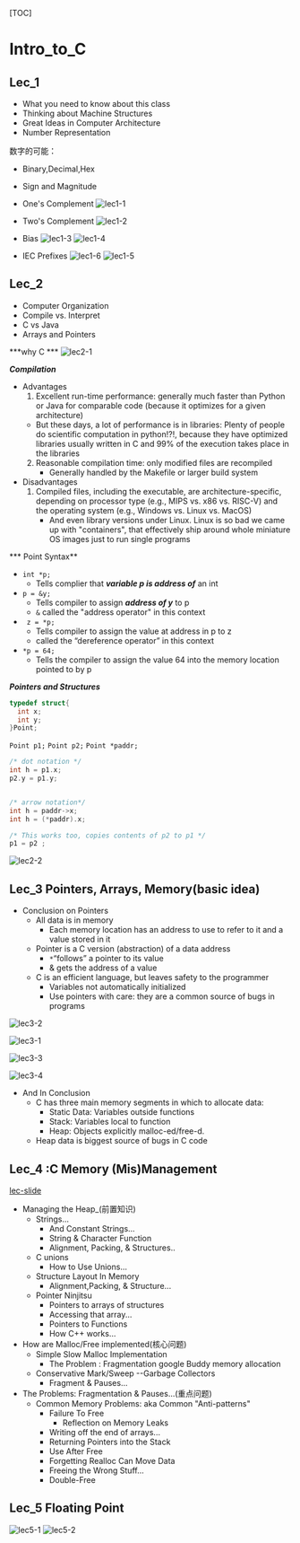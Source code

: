 [TOC]
# Intro_to_C

## Lec_1
* What you need to know about this class  
* Thinking about Machine Structures 
* Great Ideas in Computer Architecture 
* Number Representation

数字的可能：
  * Binary,Decimal,Hex
  * Sign and Magnitude
  * One's Complement
![lec1-1](../picture/Lec1_1.png)
  * Two's Complement
![lec1-2](../picture/Lec1_2.png)
  * Bias 
![lec1-3](../picture/Lec1_3.png)
![lec1-4](../picture/Lec1_4.png)

  * IEC Prefixes
![lec1-6](../picture/Lec1_6.png)
![lec1-5](../picture/Lec1_5.png)


## Lec_2
* Computer Organization
* Compile vs. Interpret
* C vs Java
* Arrays and Pointers

***why C ***
![lec2-1](../picture/Lec2_1.png)

***Compilation***

  * Advantages
    1. Excellent run-time performance: generally much faster than Python or Java for comparable code (because it optimizes for a given architecture)
      * But these days, a lot of performance is in libraries: Plenty of people do scientific computation in python!?!, because they have optimized libraries usually written in C and 99% of the execution takes place in the libraries
    2. Reasonable compilation time: only modified files are recompiled 
        * Generally handled by the Makefile or larger build system
  * Disadvantages
    1. Compiled files, including the executable, are architecture-specific, depending on processor type (e.g., MIPS vs. x86 vs. RISC-V) and the operating system (e.g., Windows vs. Linux vs. MacOS)
        * And even library versions under Linux.  Linux is so bad we came up with "containers", that effectively ship around whole miniature OS images just to run single programs


*** Point Syntax**
* `int *p;`
  * Tells complier that ***variable p is address of*** an int
* `p = &y;`
  * Tells compiler to assign ***address of y*** to p
  * `&` called the "address operator" in this context
* ` z = *p;`
  * Tells compiler to assign the value at address in p to z 
  * called the “dereference operator” in this context 
* `*p = 64; `
  *  Tells the compiler to assign the value 64 into the memory location pointed to by p

***Pointers and Structures***
```c
typedef struct{
  int x;
  int y;
}Point;
```
`Point p1;`
`Point p2;`
`Point *paddr;`
```c
/* dot notation */
int h = p1.x;
p2.y = p1.y;


/* arrow notation*/
int h = paddr->x;
int h = (*paddr).x;

/* This works too, copies contents of p2 to p1 */
p1 = p2 ;
```

![lec2-2](../picture/Lec2_2.png)

## Lec_3 Pointers, Arrays, Memory(basic idea)

* Conclusion on Pointers
  * All data is in memory 
    * Each memory location has an address to use to refer to it and a value stored in it 
  * Pointer is a C version (abstraction) of a data address 
    * `*`“follows” a pointer to its value 
    * &  gets the address of a value 
  * C is an efficient language, but leaves safety to the programmer 
    * Variables not automatically initialized 
    * Use pointers with care: they are a common source of bugs in programs

![lec3-2](../picture/Lec3_2.png)

![lec3-1](../picture/Lec3_1.png)

![lec3-3](../picture/Lec3_3.png)

![lec3-4](../picture/Lec3_4.png)
* And In Conclusion
  * C has three main memory segments in which to allocate data: 
    * Static Data: Variables outside functions
    * Stack: Variables local to function 
    * Heap:  Objects explicitly malloc-ed/free-d. 
  * Heap data is biggest source of bugs in C code


## Lec_4 :C Memory (Mis)Management
[lec-slide](../slide/lec04.pdf)
* Managing the Heap_(前置知识)
  * Strings...
    * And Constant Strings...
    * String & Character Function
    * Alignment, Packing, & Structures..
  * C unions
    * How to Use Unions...
  * Structure Layout In Memory
    * Alignment,Packing, & Structure...
  * Pointer Ninjitsu
    * Pointers to arrays of structures
    * Accessing that array...
    * Pointers to Functions
    * How C++ works...
* How are Malloc/Free implemented(核心问题)
  * Simple Slow Malloc Implementation
    * The Problem : Fragmentation
google Buddy memory allocation
  * Conservative Mark/Sweep --Garbage Collectors
    * Fragment & Pauses...
* The Problems: Fragmentation & Pauses...(重点问题)
  * Common Memory Problems: aka Common "Anti-patterns"
    * Failure To Free
      * Reflection on Memory Leaks
    * Writing off the end of arrays...
    * Returning Pointers into the Stack
    * Use After Free
    * Forgetting Realloc Can Move Data
    * Freeing the Wrong Stuff...
    * Double-Free


  
## Lec_5 Floating Point
![lec5-1](../picture/Lec5_1.png)
![lec5-2](../picture/Lec5_2.png)